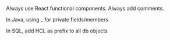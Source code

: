 Always use React functional components.
Always add comments.

In Java, using _ for private fields/members

In SQL, add HCL as prefix to all db objects
